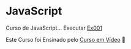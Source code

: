 # JavaScript

 Curso de JavaScript...
 Executar <a href="https://ezequiellsantos.github.io/JavaScript/exercicios/moduloA/ex001/ex001.html" target="_blank">Ex001</a>

 Este Curso foi Ensinado pelo <a href="https://www.cursoemvideo.com/" target="_blank">Curso em Vídeo</a> :maple_leaf:
